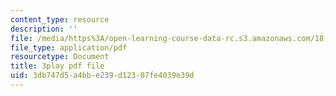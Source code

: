 ```yaml
---
content_type: resource
description: ''
file: /media/https%3A/open-learning-course-data-rc.s3.amazonaws.com/18-01sc-single-variable-calculus-fall-2010/3db747d5a4bbe239d12307fe4039e39d_Bv9kVDcj7yo.pdf
file_type: application/pdf
resourcetype: Document
title: 3play pdf file
uid: 3db747d5-a4bb-e239-d123-07fe4039e39d
---
```

